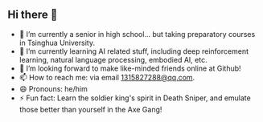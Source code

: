 ## Hi there 👋
- 🔭 I’m currently a senior in high school... but taking preparatory courses in Tsinghua University.
- 🌱 I’m currently learning AI related stuff, including deep reinforcement learning, natural language processing, embodied AI, etc.
- 👯 I’m looking forward to make like-minded friends online at Github!
- 📫 How to reach me: via email 1315827288@qq.com.
- 😄 Pronouns: he/him
- ⚡ Fun fact: Learn the soldier king's spirit in Death Sniper, and emulate those better than yourself in the Axe Gang!
